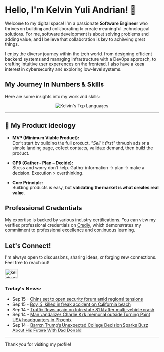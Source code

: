 # Hello, I'm Kelvin Yuli Andrian! 👋

Welcome to my digital space! I'm a passionate **Software Engineer** who thrives on building and collaborating to create meaningful technological solutions. For me, software development is about solving problems and adding value, and I believe that collaboration is key to achieving great things.

I enjoy the diverse journey within the tech world, from designing efficient backend systems and managing infrastructure with a DevOps approach, to crafting intuitive user experiences on the frontend. I also have a keen interest in cybersecurity and exploring low-level systems.

## My Journey in Numbers & Skills

Here are some insights into my work and skills:

<p align="center">
  <img src="https://github-readme-stats.vercel.app/api/top-langs/?username=kelvinzer0&layout=compact&theme=radical" alt="Kelvin's Top Languages" />
</p>

---

## 🚀 My Product Ideology

- **MVP (Minimum Viable Product):**  
  Don’t start by building the full product. *"Sell it first"* through ads or a simple landing page, collect contacts, validate demand, then build the product.

- **GPD (Gather – Plan – Decide):**  
  Stress and worry don’t help. Gather information → plan → make a decision. Execution > overthinking.

- **Core Principle:**  
  Building products is easy, but **validating the market is what creates real value**.

## Professional Credentials

My expertise is backed by various industry certifications. You can view my verified professional credentials on [Credly](https://www.credly.com/users/kelvin-yuli-andrian/badges), which demonstrates my commitment to professional excellence and continuous learning.

## Let's Connect!

I'm always open to discussions, sharing ideas, or forging new connections. Feel free to reach out!

<p align="left">
    <a href="https://linkedin.com/in/kelvinzero" target="blank"><img align="center" src="https://cdn.jsdelivr.net/npm/simple-icons@3.0.1/icons/linkedin.svg" alt="kelvinzero" height="30" width="40" /></a>
</p>

### Today's News:

<!-- feed start -->
- Sep 15 - [China set to open security forum amid regional tensions](https://www.yahoo.com/news/articles/china-set-open-security-forum-045405608.html)
- Sep 15 - [Boy, 5, killed in freak accident on California beach](https://www.yahoo.com/news/articles/boy-5-killed-freak-accident-024921478.html)
- Sep 14 - [Traffic flows again on Interstate 81 N after multi-vehicle crash](https://www.yahoo.com/news/articles/traffic-flows-again-interstate-81-232930498.html)
- Sep 14 - [Man vandalizes Charlie Kirk memorial outside Turning Point USA headquarters in Phoenix](https://www.yahoo.com/news/videos/man-vandalizes-charlie-kirk-memorial-203813123.html)
- Sep 14 - [Barron Trump’s Unexpected College Decision Sparks Buzz About His Future With Dad Donald](https://www.yahoo.com/entertainment/celebrity/articles/barron-trump-unexpected-college-decision-183252523.html)
<!-- feed end -->

---

Thank you for visiting my profile!

